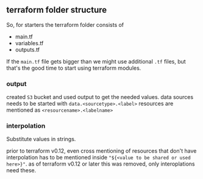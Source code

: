 ## terraform folder structure

So, for starters the terraform folder consists of 
* main.tf 
* variables.tf 
* outputs.tf

If the `main.tf` file gets bigger than we might use additional `.tf` files, but that's the good time to start using 
terraform modules.

### output

created `S3` bucket and used output to get the needed values. 
data sources needs to be started with `data.<sourcetype>.<label>` 
resources are mentioned as `<resourcename>.<labelname>`

### interpolation

Substitute values in strings.

prior to terraform v0.12, even cross mentioning of resources that don't have interpolation has to be mentioned inside `"${<value to be shared or used here>}"`.
as of terraform v0.12 or later this was removed, only interoplations need these.
